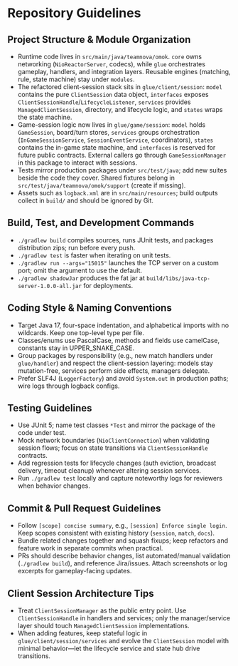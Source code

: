 # Repository Guidelines

## Project Structure & Module Organization
- Runtime code lives in `src/main/java/teamnova/omok`. `core` owns networking (`NioReactorServer`, codecs), while `glue` orchestrates gameplay, handlers, and integration layers. Reusable engines (matching, rule, state machine) stay under `modules`.
- The refactored client-session stack sits in `glue/client/session`: `model` contains the pure `ClientSession` data object, `interfaces` exposes `ClientSessionHandle`/`LifecycleListener`, `services` provides `ManagedClientSession`, directory, and lifecycle logic, and `states` wraps the state machine.
- Game-session logic now lives in `glue/game/session`: `model` holds `GameSession`, board/turn stores, `services` groups orchestration (`InGameSessionService`, `SessionEventService`, coordinators), `states` contains the in-game state machine, and `interfaces` is reserved for future public contracts. External callers go through `GameSessionManager` in this package to interact with sessions.
- Tests mirror production packages under `src/test/java`; add new suites beside the code they cover. Shared fixtures belong in `src/test/java/teamnova/omok/support` (create if missing).
- Assets such as `logback.xml` are in `src/main/resources`; build outputs collect in `build/` and should be ignored by Git.

## Build, Test, and Development Commands
- `./gradlew build` compiles sources, runs JUnit tests, and packages distribution zips; run before every push.
- `./gradlew test` is faster when iterating on unit tests.
- `./gradlew run --args="15015"` launches the TCP server on a custom port; omit the argument to use the default.
- `./gradlew shadowJar` produces the fat jar at `build/libs/java-tcp-server-1.0.0-all.jar` for deployments.

## Coding Style & Naming Conventions
- Target Java 17, four-space indentation, and alphabetical imports with no wildcards. Keep one top-level type per file.
- Classes/enums use PascalCase, methods and fields use camelCase, constants stay in UPPER_SNAKE_CASE.
- Group packages by responsibility (e.g., new match handlers under `glue/handler`) and respect the client-session layering: models stay mutation-free, services perform side effects, managers delegate.
- Prefer SLF4J (`LoggerFactory`) and avoid `System.out` in production paths; wire logs through logback configs.

## Testing Guidelines
- Use JUnit 5; name test classes `*Test` and mirror the package of the code under test.
- Mock network boundaries (`NioClientConnection`) when validating session flows; focus on state transitions via `ClientSessionHandle` contracts.
- Add regression tests for lifecycle changes (auth eviction, broadcast delivery, timeout cleanup) whenever altering session services.
- Run `./gradlew test` locally and capture noteworthy logs for reviewers when behavior changes.

## Commit & Pull Request Guidelines
- Follow `[scope] concise summary`, e.g., `[session] Enforce single login`. Keep scopes consistent with existing history (`session`, `match`, `docs`).
- Bundle related changes together and squash fixups; keep refactors and feature work in separate commits when practical.
- PRs should describe behavior changes, list automated/manual validation (`./gradlew build`), and reference Jira/issues. Attach screenshots or log excerpts for gameplay-facing updates.

## Client Session Architecture Tips
- Treat `ClientSessionManager` as the public entry point. Use `ClientSessionHandle` in handlers and services; only the manager/service layer should touch `ManagedClientSession` implementations.
- When adding features, keep stateful logic in `glue/client/session/services` and evolve the `ClientSession` model with minimal behavior—let the lifecycle service and state hub drive transitions.
